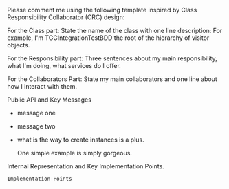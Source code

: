 Please comment me using the following template inspired by Class Responsibility Collaborator (CRC) design:

For the Class part:  State the name of the class with one line description: For example, I'm TGCIntegrationTestBDD the root of the hierarchy of visitor objects.

For the Responsibility part: Three sentences about my main responsibility, what I'm doing, what services do I offer.

For the Collaborators Part: State my main collaborators and one line about how I interact with them. 

Public API and Key Messages

- message one   
- message two 
- what is the way to create instances is a plus.

   One simple example is simply gorgeous.
 
Internal Representation and Key Implementation Points.


    Implementation Points